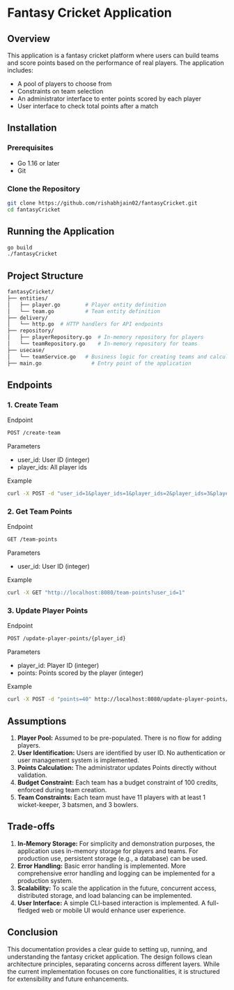 # Fantasy Cricket Application

## Overview

This application is a fantasy cricket platform where users can build teams and score points based on the performance of real players. The application includes:
- A pool of players to choose from
- Constraints on team selection
- An administrator interface to enter points scored by each player
- User interface to check total points after a match

## Installation

### Prerequisites
- Go 1.16 or later
- Git

### Clone the Repository
```sh
git clone https://github.com/rishabhjain02/fantasyCricket.git
cd fantasyCricket
```

## Running the Application
```sh
go build
./fantasyCricket
```

## Project Structure
```sh
fantasyCricket/
├── entities/
│   ├── player.go        # Player entity definition
│   └── team.go          # Team entity definition
├── delivery/
│   └── http.go  # HTTP handlers for API endpoints
├── repository/
│   ├── playerRepository.go  # In-memory repository for players
│   └── teamRepository.go    # In-memory repository for teams
├── usecase/
│   └── teamService.go   # Business logic for creating teams and calculating points
├── main.go                # Entry point of the application
```

## Endpoints

### 1. Create Team
Endpoint
```sh
POST /create-team
```
Parameters
* user_id: User ID (integer)
* player_ids: All player ids

Example
```sh
curl -X POST -d "user_id=1&player_ids=1&player_ids=2&player_ids=3&player_ids=4&player_ids=5&player_ids=6&player_ids=7&player_ids=8&player_ids=9&player_ids=10&player_ids=11" http://localhost:8080/create-team
```

### 2. Get Team Points
Endpoint
```sh
GET /team-points
```
Parameters
* user_id: User ID (integer)

Example
```sh
curl -X GET "http://localhost:8080/team-points?user_id=1"
```

### 3. Update Player Points
Endpoint
```sh
POST /update-player-points/{player_id}
```
Parameters
* player_id: Player ID (integer)
* points: Points scored by the player (integer)

Example
```sh
curl -X POST -d "points=40" http://localhost:8080/update-player-points/1
```

## Assumptions
1. **Player Pool:** Assumed to be pre-populated. There is no flow for adding players.
2. **User Identification:** Users are identified by user ID. No authentication or user management system is implemented.
3. **Points Calculation:** The administrator updates Points directly without validation.
4. **Budget Constraint:** Each team has a budget constraint of 100 credits, enforced during team creation.
5. **Team Constraints:** Each team must have 11 players with at least 1 wicket-keeper, 3 batsmen, and 3 bowlers.

## Trade-offs
1. **In-Memory Storage:** For simplicity and demonstration purposes, the application uses in-memory storage for players and teams. For production use, persistent storage (e.g., a database) can be used.
2. **Error Handling:** Basic error handling is implemented. More comprehensive error handling and logging can be implemented for a production system.
3. **Scalability:** To scale the application in the future, concurrent access, distributed storage, and load balancing can be implemented.
4. **User Interface:** A simple CLI-based interaction is implemented. A full-fledged web or mobile UI would enhance user experience.

## Conclusion
This documentation provides a clear guide to setting up, running, and understanding the fantasy cricket application.
The design follows clean architecture principles, separating concerns across different layers. 
While the current implementation focuses on core functionalities, it is structured for extensibility and future enhancements.
